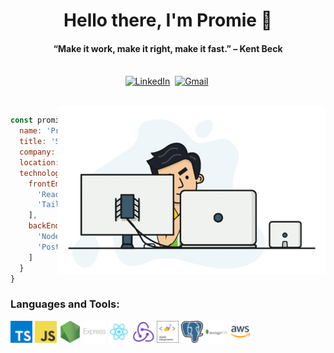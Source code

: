 <p>
  <h1 align="center"><b>Hello there, I'm Promie 👋</b></h1>
</p>
<p>
  <h4 align="center"><b>“Make it work, make it right, make it fast.” – Kent Beck</b></h4>
</p>

<p align="center">
<br>
<a href="https://www.linkedin.com/in/promie-yutasane-635a741b8/"><img src="https://img.shields.io/badge/linkedin-%230077B5.svg?&style=for-the-badge&logo=linkedin&logoColor=white" alt="LinkedIn" /></a>&nbsp;
<a href="mailto:promie.yutasane@gmail.com?subject=Hi%20Promie"><img src="https://img.shields.io/badge/gmail-%23D14836.svg?&style=for-the-badge&logo=gmail&logoColor=white" alt="Gmail"/></a>&nbsp;
</p>

<br>

<img align="right" height="270px" alt="GIF" src="https://github.com/promie/promie/blob/main/developer.gif" />

```js
const promie: IPromie = {
  name: 'Promie Yutasane',
  title: 'Software Engineer',
  company: 'Nine',
  location: 'North Sydney, Australia',
  technologies: {
    frontEnd: [
      'React', 'Redux Toolkit', 'TypeScript',
      'Tailwind CSS','Styled Components'
    ],
    backEnd: [
      'Nodejs', 'Express', 'TypeScript', 
      'Postgres', 'MongoDB', 'AWS'
    ]
  }
}
```

### Languages and Tools:
<div>
<img height="35" src="https://raw.githubusercontent.com/github/explore/80688e429a7d4ef2fca1e82350fe8e3517d3494d/topics/typescript/typescript.png">
<img height="35" src="https://raw.githubusercontent.com/github/explore/80688e429a7d4ef2fca1e82350fe8e3517d3494d/topics/javascript/javascript.png">
<img height="35" src="https://raw.githubusercontent.com/github/explore/80688e429a7d4ef2fca1e82350fe8e3517d3494d/topics/nodejs/nodejs.png">
<img height="35" src="https://raw.githubusercontent.com/github/explore/80688e429a7d4ef2fca1e82350fe8e3517d3494d/topics/express/express.png">
<img height="35" src="https://raw.githubusercontent.com/github/explore/80688e429a7d4ef2fca1e82350fe8e3517d3494d/topics/react/react.png">
<img height="35" src="https://raw.githubusercontent.com/github/explore/80688e429a7d4ef2fca1e82350fe8e3517d3494d/topics/redux/redux.png">
<img height="35" src="https://raw.githubusercontent.com/github/explore/80688e429a7d4ef2fca1e82350fe8e3517d3494d/topics/styled-components/styled-components.png">
<img height="35" src="https://raw.githubusercontent.com/github/explore/80688e429a7d4ef2fca1e82350fe8e3517d3494d/topics/postgresql/postgresql.png">
<img height="35" src="https://raw.githubusercontent.com/github/explore/80688e429a7d4ef2fca1e82350fe8e3517d3494d/topics/mongodb/mongodb.png">
<img height="35" src="https://raw.githubusercontent.com/github/explore/80688e429a7d4ef2fca1e82350fe8e3517d3494d/topics/aws/aws.png">
</div>

